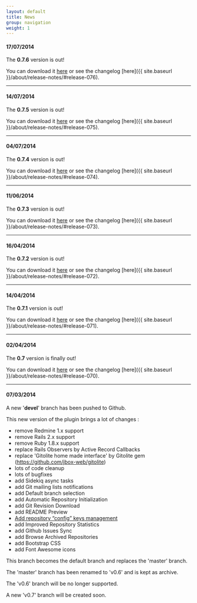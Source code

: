 ```yaml
---
layout: default
title: News
group: navigation
weight: 1
---
```


#### **17/07/2014**

The **0.7.6** version is out!

You can download it [here](https://github.com/jbox-web/redmine_git_hosting/releases/tag/0.7.6) or see the changelog [here]({{ site.baseurl }}/about/release-notes/#release-076).

***

#### **14/07/2014**

The **0.7.5** version is out!

You can download it [here](https://github.com/jbox-web/redmine_git_hosting/releases/tag/0.7.5) or see the changelog [here]({{ site.baseurl }}/about/release-notes/#release-075).

***

#### **04/07/2014**

The **0.7.4** version is out!

You can download it [here](https://github.com/jbox-web/redmine_git_hosting/releases/tag/0.7.4) or see the changelog [here]({{ site.baseurl }}/about/release-notes/#release-074).

***

#### **11/06/2014**

The **0.7.3** version is out!

You can download it [here](https://github.com/jbox-web/redmine_git_hosting/releases/tag/0.7.3) or see the changelog [here]({{ site.baseurl }}/about/release-notes/#release-073).

***

#### **16/04/2014**

The **0.7.2** version is out!

You can download it [here](https://github.com/jbox-web/redmine_git_hosting/releases/tag/0.7.2) or see the changelog [here]({{ site.baseurl }}/about/release-notes/#release-072).

***

#### **14/04/2014**

The **0.7.1** version is out!

You can download it [here](https://github.com/jbox-web/redmine_git_hosting/releases/tag/0.7.1) or see the changelog [here]({{ site.baseurl }}/about/release-notes/#release-071).

***

#### **02/04/2014**

The **0.7** version is finally out!

You can download it [here](https://github.com/jbox-web/redmine_git_hosting/releases/tag/0.7.0) or see the changelog [here]({{ site.baseurl }}/about/release-notes/#release-070).

***

#### **07/03/2014**

A new '**devel**' branch has been pushed to Github.

This new version of the plugin brings a lot of changes :

* remove Redmine 1.x support
* remove Rails 2.x support
* remove Ruby 1.8.x support
* replace Rails Observers by Active Record Callbacks
* replace 'Gitolite home made interface' by Gitolite gem (https://github.com/jbox-web/gitolite)
* lots of code cleanup
* lots of bugfixes
* add Sidekiq async tasks
* add Git mailing lists notifications
* add Default branch selection
* add Automatic Repository Initialization
* add Git Revision Download
* add README Preview
* [Add repository “config” keys management](https://github.com/jbox-web/redmine_git_hosting/issues/78)
* add Improved Repository Statistics
* add Github Issues Sync
* add Browse Archived Repositories
* add Bootstrap CSS
* add Font Awesome icons

This branch becomes the default branch and replaces the 'master' branch.

The 'master' branch has been renamed to 'v0.6' and is kept as archive.

The 'v0.6' branch will be no longer supported.

A new 'v0.7' branch will be created soon.
